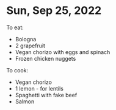 # Sun, Sep 25, 2022
To eat:
* Bologna 
* 2 grapefruit
* Vegan chorizo with eggs and spinach
* Frozen chicken nuggets

To cook:
* Vegan chorizo
* 1 lemon - for lentils
* Spaghetti with fake beef
* Salmon